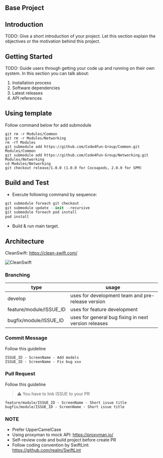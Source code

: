 ## Base Project

## Introduction 
TODO: Give a short introduction of your project. Let this section explain the objectives or the motivation behind this project. 

## Getting Started
TODO: Guide users through getting your code up and running on their own system. In this section you can talk about:
1.	Installation process
2.	Software dependencies
3.	Latest releases
4.	API references

## Using template
Follow command below for add submodule
```
git rm -r Modules/Common
git rm -r Modules/Networking
rm -rf Modules
git submodule add https://github.com/Code4Fun-Group/Common.git Modules/Common
git submodule add https://github.com/Code4Fun-Group/Networking.git Modules/Networking
cd Modules/Networking
git checkout release/1.0.0 (1.0.0 for Cocoapods, 2.0.0 for SPM)
```

## Build and Test
- Execute following command by sequence:
```swift
git submodule foreach git checkout .
git submodule update --init --recursive
git submodule foreach pod install
pod install
```
- Build & run main target.

## Architecture
CleanSwift: https://clean-swift.com/

![CleanSwift](https://user-images.githubusercontent.com/23242146/135713020-eeb40f03-fd05-4fd0-b77f-0d2639f6ef9b.png)

### Branching
|type|usage|
|--|--|
|develop|uses for development team and pre-release version|
|feature/module/ISSUE_ID|uses for feature development|
|bugfix/module/ISSUE_ID|uses for general bug fixing in next version releases|

### Commit Message
Follow this guideline

```
ISSUE_ID - ScreenName - Add models
ISSUE_ID - ScreenName - Fix bug xxx
```

### Pull Request
Follow this guideline
> :warning: You have to link ISSUE to your PR
```
feature/module/ISSUE_ID - ScreenName - Short issue title
bugfix/module/ISSUE_ID - ScreenName - Short issue title
```

### NOTE
- Prefer UpperCamelCase
- Using proxyman to mock API: https://proxyman.io/
- Self-review code and build project before create PR
- Follow coding convention by SwiftLint: https://github.com/realm/SwiftLint 
